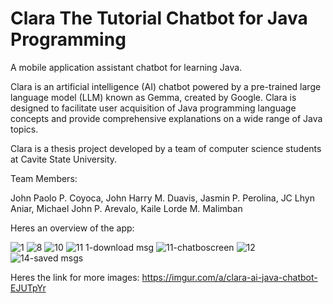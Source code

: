 # Clara The Tutorial Chatbot for Java Programming

A mobile application assistant chatbot for learning Java.

Clara is an artificial intelligence (AI) chatbot powered by a pre-trained large language model (LLM) known as Gemma, created by Google. Clara is designed to facilitate user acquisition of Java programming language concepts and provide comprehensive explanations on a wide range of Java topics.

Clara is a thesis project developed by a team of computer science students at Cavite State University.

Team Members:

John Paolo P. Coyoca, 
John Harry M. Duavis, 
Jasmin P. Perolina, 
JC Lhyn Aniar, 
Michael John P. Arevalo, 
Kaile Lorde M. Malimban

Heres an overview of the app: 

![1](https://github.com/user-attachments/assets/1d8bce8f-84ca-4a5c-8fe5-49d60584e882)
![8](https://github.com/user-attachments/assets/2e9e6e00-6f79-4c55-aef4-dc1a0a530a59)
![10](https://github.com/user-attachments/assets/7b4c7863-2f42-438e-8b28-7d52185b0e3e)
![11 1-download msg](https://github.com/user-attachments/assets/3cd4f142-71a6-4281-8c0a-0ebb144e1bc9)
![11-chatboscreen](https://github.com/user-attachments/assets/aa70836b-49ab-4912-97f5-d176d59874ab)
![12](https://github.com/user-attachments/assets/f44930f5-5563-4b46-9fb2-5930b8c21ca6)
![14-saved msgs](https://github.com/user-attachments/assets/dd978340-2441-427a-9ec7-7b0c1065f9f4)

Heres the link for more images: https://imgur.com/a/clara-ai-java-chatbot-EJUTpYr









